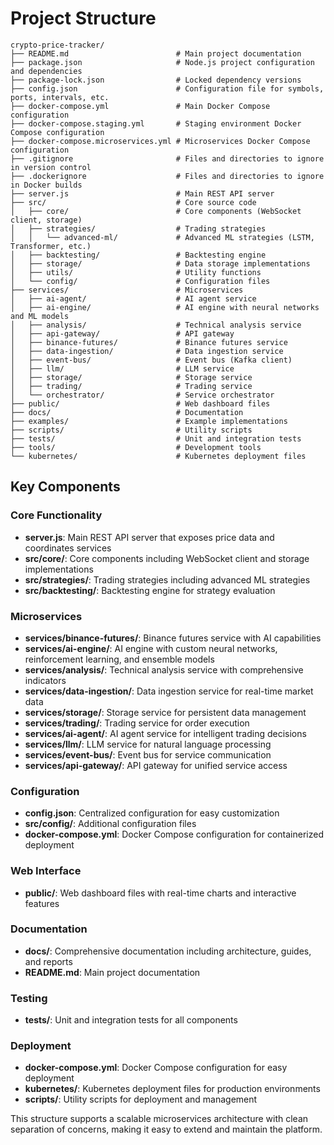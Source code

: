 # Project Structure

```
crypto-price-tracker/
├── README.md                        # Main project documentation
├── package.json                     # Node.js project configuration and dependencies
├── package-lock.json                # Locked dependency versions
├── config.json                      # Configuration file for symbols, ports, intervals, etc.
├── docker-compose.yml               # Main Docker Compose configuration
├── docker-compose.staging.yml       # Staging environment Docker Compose configuration
├── docker-compose.microservices.yml # Microservices Docker Compose configuration
├── .gitignore                       # Files and directories to ignore in version control
├── .dockerignore                    # Files and directories to ignore in Docker builds
├── server.js                        # Main REST API server
├── src/                             # Core source code
│   ├── core/                        # Core components (WebSocket client, storage)
│   ├── strategies/                  # Trading strategies
│   │   └── advanced-ml/             # Advanced ML strategies (LSTM, Transformer, etc.)
│   ├── backtesting/                 # Backtesting engine
│   ├── storage/                     # Data storage implementations
│   ├── utils/                       # Utility functions
│   └── config/                      # Configuration files
├── services/                        # Microservices
│   ├── ai-agent/                    # AI agent service
│   ├── ai-engine/                   # AI engine with neural networks and ML models
│   ├── analysis/                    # Technical analysis service
│   ├── api-gateway/                 # API gateway
│   ├── binance-futures/             # Binance futures service
│   ├── data-ingestion/              # Data ingestion service
│   ├── event-bus/                   # Event bus (Kafka client)
│   ├── llm/                         # LLM service
│   ├── storage/                     # Storage service
│   ├── trading/                     # Trading service
│   └── orchestrator/                # Service orchestrator
├── public/                          # Web dashboard files
├── docs/                            # Documentation
├── examples/                        # Example implementations
├── scripts/                         # Utility scripts
├── tests/                           # Unit and integration tests
├── tools/                           # Development tools
└── kubernetes/                      # Kubernetes deployment files
```

## Key Components

### Core Functionality
- **server.js**: Main REST API server that exposes price data and coordinates services
- **src/core/**: Core components including WebSocket client and storage implementations
- **src/strategies/**: Trading strategies including advanced ML strategies
- **src/backtesting/**: Backtesting engine for strategy evaluation

### Microservices
- **services/binance-futures/**: Binance futures service with AI capabilities
- **services/ai-engine/**: AI engine with custom neural networks, reinforcement learning, and ensemble models
- **services/analysis/**: Technical analysis service with comprehensive indicators
- **services/data-ingestion/**: Data ingestion service for real-time market data
- **services/storage/**: Storage service for persistent data management
- **services/trading/**: Trading service for order execution
- **services/ai-agent/**: AI agent service for intelligent trading decisions
- **services/llm/**: LLM service for natural language processing
- **services/event-bus/**: Event bus for service communication
- **services/api-gateway/**: API gateway for unified service access

### Configuration
- **config.json**: Centralized configuration for easy customization
- **src/config/**: Additional configuration files
- **docker-compose.yml**: Docker Compose configuration for containerized deployment

### Web Interface
- **public/**: Web dashboard files with real-time charts and interactive features

### Documentation
- **docs/**: Comprehensive documentation including architecture, guides, and reports
- **README.md**: Main project documentation

### Testing
- **tests/**: Unit and integration tests for all components

### Deployment
- **docker-compose.yml**: Docker Compose configuration for easy deployment
- **kubernetes/**: Kubernetes deployment files for production environments
- **scripts/**: Utility scripts for deployment and management

This structure supports a scalable microservices architecture with clean separation of concerns, making it easy to extend and maintain the platform.